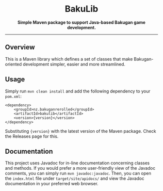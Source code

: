 <div align="center">
  <h1>BakuLib</h1>
  <p><strong>Simple Maven package to support Java-based Bakugan game development.</strong></p>
  <hr>
</div>

## Overview
This is a Maven library which defines a set of classes that make Bakugan-oriented development simpler, easier
and more streamlined.

## Usage
Simply run `mvn clean install` and add the following dependency to your `pom.xml`:
```
<dependency>
    <groupId>nz.bakuganrerolled</groupId>
    <artifactId>bakulib</artifactId>
    <version>{version}</version>
</dependency>
```
Substituting `{version}` with the latest version of the Maven package. Check the Releases page for this.

## Documentation
This project uses Javadoc for in-line documentation concerning classes and methods. If you would prefer a more user-friendly
view of the Javadoc comments, you can simply run `mvn javadoc:javadoc`. Then, you can open the `index.html` file under 
`target/site/apidocs/` and view the Javadoc documentation in your preferred web browser.

